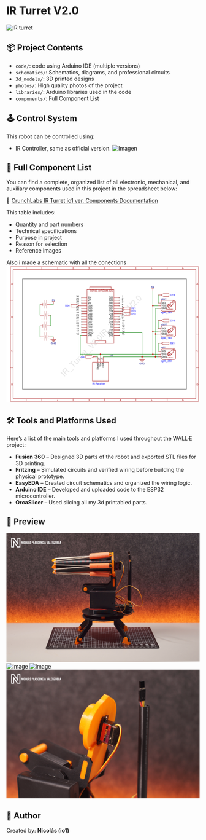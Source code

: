 # IR Turret V2.0



![IR turret](photos/DSC06171.JPG)

## 📦 Project Contents

- `code/`: code using Arduino IDE (multiple versions)
- `schematics/`: Schematics, diagrams, and professional circuits
- `3d_models/`: 3D printed designs
- `photos/`: High quality photos of the project
- `libraries/`: Arduino libraries used in the code
- `components/`: Full Component List

## 🕹️ Control System

This robot can be controlled using:
- IR Controller, same as official version.
![Imagen](photos/DSC05192.JPG)

## 🔩 Full Component List

You can find a complete, organized list of all electronic, mechanical, and auxiliary components used in this project in the spreadsheet below:

📄 [CrunchLabs IR Turret io1 ver. Components Documentation](components/IR-Turret-V2-Components-Documentation-white.pdf)

This table includes:
- Quantity and part numbers  
- Technical specifications  
- Purpose in project  
- Reason for selection  
- Reference images  

Also i made a schematic with all the conections
![Imagen](schematics/SCH_IR-Turret-V2_normal.jpg)

## 🛠️ Tools and Platforms Used

Here’s a list of the main tools and platforms I used throughout the WALL·E project:

- **Fusion 360** – Designed 3D parts of the robot and exported STL files for 3D printing.
- **Fritzing** – Simulated circuits and verified wiring before building the physical prototype.
- **EasyEDA** – Created circuit schematics and organized the wiring logic.
- **Arduino IDE** – Developed and uploaded code to the ESP32 microcontroller.
- **OrcaSlicer** – Used slicing all my 3d printabled parts.


## 📸 Preview

![image](photos/DSC06172.JPG)
![image](photos/DSC06125.JPG)
![image](photos/DSC06186.JPG)
![image](photos/DSC06265.JPG)

## 🧠 Author

Created by: **Nicolás (io1)**  